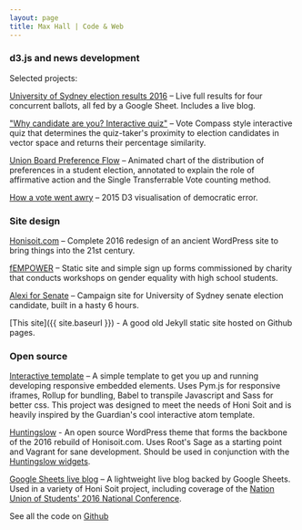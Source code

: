 ```yaml
---
layout: page
title: Max Hall | Code & Web
---
```

### d3.js and news development

Selected projects:

[University of Sydney election results 2016](http://honisoit.com/2016/10/elections-2016/) – Live full results for four concurrent ballots, all fed by a Google Sheet. Includes a live blog.

["Why candidate are you? Interactive quiz"](http://honisoit.com/2016/05/interactive-which-usu-candidate-should-i-vote-for/) – Vote Compass style interactive quiz that determines the quiz-taker's proximity to election candidates in vector space and returns their percentage similarity.

[Union Board Preference Flow](http://bl.ocks.org/maxhall/raw/5260ec62a5776d48c702/) – Animated chart of the distribution of preferences in a student election, annotated to explain the role of affirmative action and the Single Transferrable Vote counting method.

[How a vote went awry](http://honisoit.com/2015/06/hat-draw-decides-usu-vice-president-following-voting-error/) – 2015 D3 visualisation of democratic error.

### Site design

[Honisoit.com](http://honisoit.com/) – Complete 2016 redesign of an ancient WordPress site to bring things into the 21st century.

[fEMPOWER](http://fempowerworkshops.com) – Static site and simple sign up forms commissioned by charity that conducts workshops on gender equality with high school students.

[Alexi for Senate](http://alexiforsenate.com) – Campaign site for University of Sydney senate election candidate, built in a hasty 6 hours.

[This site]({{ site.baseurl }}) - A good old Jekyll static site hosted on Github pages.

### Open source
[Interactive template](https://github.com/maxhall/interactive-template) – A simple template to get you up and running developing responsive embedded elements. Uses Pym.js for responsive iframes, Rollup for bundling, Babel to transpile Javascript and Sass for better css. This project was designed to meet the needs of Honi Soit and is heavily inspired by the Guardian's cool interactive atom template.

[Huntingslow](http://github.com/honisoit/huntingslow) - An open source WordPress theme that forms the backbone of the 2016 rebuild of Honisoit.com. Uses Root's Sage as a starting point and Vagrant for sane development. Should be used in conjunction with the [Huntingslow widgets](https://github.com/honisoit/huntingslow-widgets).

[Google Sheets live blog](https://github.com/honisoit/gsheet-live-blog) – A lightweight live blog backed by Google Sheets. Used in a variety of Honi Soit project, including coverage of the [Nation Union of Students' 2016 National Conference](http://honisoit.com/2016/12/live-from-hack-schoolies-nus-national-conference/).

See all the code on [Github](https://www.github.com/maxhall)

